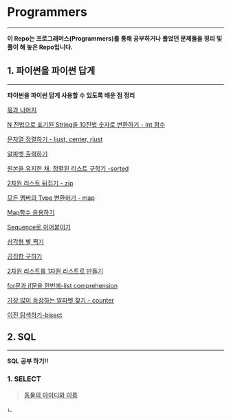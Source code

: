 # Programmers

--------------------

 **이 Repo는 프로그래머스(Programmers)를 통해 공부하거나 풀었던 문제들을 정리 및 풀이 해 놓은 Repo입니다.**



## 1. 파이썬을 파이썬 답게

-----------

**파이썬을 파이썬 답게 사용할 수 있도록 배운 점 정리**

[몫과 나머지](https://github.com/ujusy/Programmers/blob/master/%5BPYTHON%5D%EB%AA%AB%EA%B3%BC%20%EB%82%98%EB%A8%B8%EC%A7%80.md)

[N 진법으로 표기된 String을 10진법 숫자로 변환하기 - Int 함수](https://github.com/ujusy/Programmers/blob/master/%5BPYTHON%5DN%20%EC%A7%84%EB%B2%95%EC%9C%BC%EB%A1%9C%20%ED%91%9C%EA%B8%B0%EB%90%9C%20String%EC%9D%84%2010%EC%A7%84%EB%B2%95%20%EC%88%AB%EC%9E%90%EB%A1%9C%20%EB%B3%80%ED%99%98%ED%95%98%EA%B8%B0%20-Int%20%ED%95%A8%EC%88%98.md)

[문자열 정렬하기 - ljust, center, rjust](https://github.com/ujusy/Programmers/blob/master/%5BPYTHON%5D%EB%AC%B8%EC%9E%90%EC%97%B4%20%EC%A0%95%EB%A0%AC%ED%95%98%EA%B8%B0%20-%20ljust%2C%20center%2C%20rjust.md)

[알파벳 출력하기](https://github.com/ujusy/Programmers/blob/master/%5BPYTHON%5D%EC%95%8C%ED%8C%8C%EB%B2%B3%20%EC%B6%9C%EB%A0%A5%ED%95%98%EA%B8%B0.md)

[원본을 유지한 채, 정렬된 리스트 구학기 -sorted](https://github.com/ujusy/Programmers/blob/master/%5BPYTHON%5D%EC%9B%90%EB%B3%B8%EC%9D%84%20%EC%9C%A0%EC%A7%80%ED%95%9C%EC%B1%84%2C%20%EC%A0%95%EB%A0%AC%EB%90%9C%20%EB%A6%AC%EC%8A%A4%ED%8A%B8%20%EA%B5%AC%ED%95%98%EA%B8%B0%20-sorted.md)

[2차원 리스트 뒤집기 - zip](https://github.com/ujusy/Programmers/blob/master/%5BPYTHON%5D2%EC%B0%A8%EC%9B%90%20%EB%A6%AC%EC%8A%A4%ED%8A%B8%20%EB%92%A4%EC%A7%91%EA%B8%B0%20-%20zip.md)

[모든 멤버의 Type 변환하기 - map](https://github.com/ujusy/Programmers/blob/master/%5BPYTHON%5D%EB%AA%A8%EB%93%A0%20%EB%A9%A4%EB%B2%84%EC%9D%98%20Type%20%EB%B3%80%ED%99%98%ED%95%98%EA%B8%B0%20-%20map.md)

[Map함수 응용하기](https://github.com/ujusy/Programmers/blob/master/%5BPYTHON%5DMap%20%ED%95%A8%EC%88%98%20%EC%9D%91%EC%9A%A9%ED%95%98%EA%B8%B0.md)

[Sequence로 이어붙이기](https://github.com/ujusy/Programmers/blob/master/%5BPYTHON%5D%20Sequence%20%EB%A9%A4%EB%B2%84%EB%A5%BC%20%ED%95%98%EB%82%98%EB%A1%9C%20%EC%9D%B4%EC%96%B4%EB%B6%99%EC%9D%B4%EA%B8%B0-join.md)

[삼각형 별 찍기](https://github.com/ujusy/Programmers/blob/master/%5BPYTHON%5D%EC%82%BC%EA%B0%81%ED%98%95%20%EB%B3%84%EC%B0%8D%EA%B8%B0.md)

[곱집합 구하기](https://github.com/ujusy/Programmers/blob/master/%5BPYTHON%5D%EA%B3%B1%EC%A7%91%ED%95%A9%20%EA%B5%AC%ED%95%98%EA%B8%B0%20-product.md)

[2차원 리스트를 1차원 리스트로 만들기](https://github.com/ujusy/Programmers/blob/master/%5BPYTHON%5D2%EC%B0%A8%EC%9B%90%20%EB%A6%AC%EC%8A%A4%ED%8A%B8%EB%A5%BC%201%EC%B0%A8%EC%9B%90%20%EB%A6%AC%EC%8A%A4%ED%8A%B8%EB%A1%9C%20%EB%A7%8C%EB%93%A4%EA%B8%B0.md)

[for문과 if문을 한번에-list comprehension](https://github.com/ujusy/Programmers/blob/master/%5BPYTHON%5Dfor%20%EB%AC%B8%EA%B3%BC%20if%EB%AC%B8%EC%9D%84%20%ED%95%9C%EB%B2%88%EC%97%90.md)

[가장 많이 등장하는 알파벳 찾기 - counter](https://github.com/ujusy/Programmers/blob/master/%5BPYTHON%5D%EA%B0%80%EC%9E%A5%20%EB%A7%8E%EC%9D%B4%20%EB%93%B1%EC%9E%A5%ED%95%98%EB%8A%94%20%EC%95%8C%ED%8C%8C%EB%B2%B3%20%EC%B0%BE%EA%B8%B0.md)

[이진 탐색하기-bisect](https://github.com/ujusy/Programmers/blob/master/%5BPYTHON%5D%EC%9D%B4%EC%A7%84%20%ED%83%90%EC%83%89%ED%95%98%EA%B8%B0%20.md)



## 2. SQL

--------

**SQL 공부 하기!!**

### 1. SELECT 

>[동물의 아이디와 이름](https://github.com/ujusy/Programmers/blob/master/SQL/SELECT-%EB%8F%99%EB%AC%BC%EC%9D%98%20%EC%95%84%EC%9D%B4%EB%94%94%EC%99%80%20%EC%9D%B4%EB%A6%84.md)

ㄴ